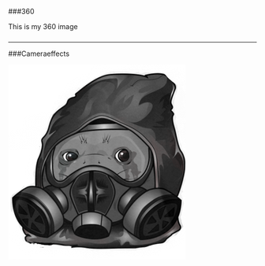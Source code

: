 ###360

This is my 360 image 

<script src="//360.vizor.io/scripts/embed.js" data-vizorurl="https://360.vizor.io/embed/v/pb1d" ></script>

###

***

###Cameraeffects

![filter](good.png?raw=true "Optional Title")

